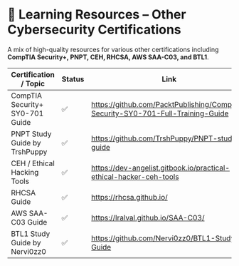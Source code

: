 # 👑 Learning Resources – Other Cybersecurity Certifications

A mix of high-quality resources for various other certifications including **CompTIA Security+, PNPT, CEH, RHCSA, AWS SAA-C03, and BTL1**.

| Certification / Topic             | Status | Link                                                               |
|----------------------------------|--------|--------------------------------------------------------------------|
| CompTIA Security+ SY0-701 Guide  | ✅     | https://github.com/PacktPublishing/CompTIA-Security-SY0-701-Full-Training-Guide |
| PNPT Study Guide by TrshPuppy    | ✅     | https://github.com/TrshPuppy/PNPT-study-guide                     |
| CEH / Ethical Hacking Tools      | ✅     | https://dev-angelist.gitbook.io/practical-ethical-hacker-ceh-tools |
| RHCSA Guide                      | ✅     | https://rhcsa.github.io/                                          |
| AWS SAA-C03 Guide                | ✅     | https://lralval.github.io/SAA-C03/                                |
| BTL1 Study Guide by Nervi0zz0    | ✅     | https://github.com/Nervi0zz0/BTL1-Study-Guide                     |
